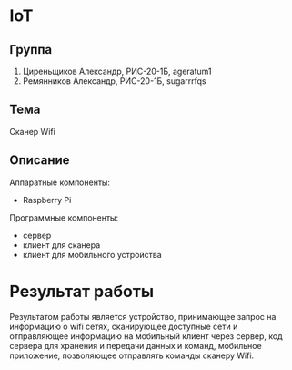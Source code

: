 # IoT

## Группа
1. Циреньщиков Александр, РИС-20-1Б, ageratum1
2. Ремянников Александр, РИС-20-1Б, sugarrrfqs

## Тема
Сканер Wifi 

## Описание
Аппаратные компоненты:
- Raspberry Pi

Программные компоненты:
- сервер
- клиент для сканера
- клиент для мобильного устройства

# Результат работы
Результатом работы является устройство, принимающее запрос на информацию о wifi сетях, сканирующее доступные сети и отправляющее информацию на мобильный клиент через сервер, код сервера для хранения и передачи данных и команд, мобильное приложение, позволяющее отправлять команды сканеру Wifi.
